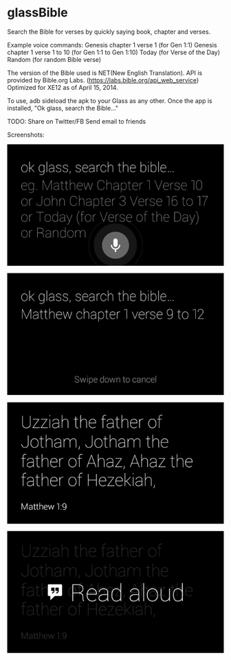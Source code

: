 glassBible
==========

Search the Bible for verses by quickly saying book, chapter and verses.

Example voice commands:
Genesis chapter 1 verse 1 (for Gen 1:1)
Genesis chapter 1 verse 1 to 10 (for Gen 1:1 to Gen 1:10)
Today (for Verse of the Day)
Random (for random Bible verse)

The version of the Bible used is NET(New English Translation).
API is provided by Bible.org Labs. (https://labs.bible.org/api_web_service)
Optimized for XE12 as of April 15, 2014.

To use, adb sideload the apk to your Glass as any other.
Once the app is installed, "Ok glass, search the Bible..."

TODO: 
Share on Twitter/FB
Send email to friends

Screenshots:

![Screen Shot1](https://raw.githubusercontent.com/ehdtkqorl123/glassBible/master/1.png)

![Screen Shot1](https://raw.githubusercontent.com/ehdtkqorl123/glassBible/master/2.png)

![Screen Shot1](https://raw.githubusercontent.com/ehdtkqorl123/glassBible/master/3.png)

![Screen Shot1](https://raw.githubusercontent.com/ehdtkqorl123/glassBible/master/4.png)

